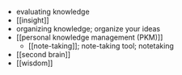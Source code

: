 - evaluating knowledge
- [[insight]]
- organizing knowledge; organize your ideas
- [[personal knowledge management (PKM)]]
    - [[note-taking]]; note-taking tool; notetaking
- [[second brain]]
- [[wisdom]]
